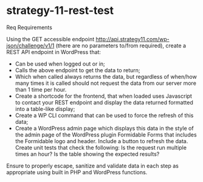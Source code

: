 # strategy-11-rest-test
Req
Requirements

Using the GET accessible endpoint http://api.strategy11.com/wp-json/challenge/v1/1 (there are no parameters to/from required), create a REST API endpoint in WordPress that:

 - Can be used when logged out or in;
 - Calls the above endpoint to get the data to return;
 - Which when called always returns the data, but regardless of when/how many times it is called should not request the data from our server more than 1 time per hour.
 - Create a shortcode for the frontend, that when loaded uses Javascript to contact your REST endpoint and display the data returned formatted into a table-like display;
 - Create a WP CLI command that can be used to force the refresh of this data;
 - Create a WordPress admin page which displays this data in the style of the admin page of the WordPress plugin Formidable Forms that includes the Formidable logo and header. Include a button to refresh the data.
    Create unit tests that check the following:
        Is the request run multiple times an hour?
        Is the table showing the expected results?

Ensure to properly escape, sanitize and validate data in each step as appropriate using built in PHP and WordPress functions.


